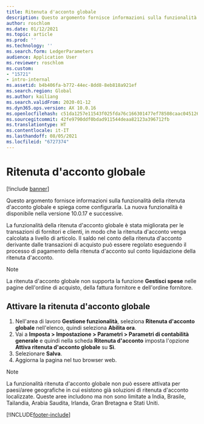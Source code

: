 ```yaml
---
title: Ritenuta d'acconto globale
description: Questo argomento fornisce informazioni sulla funzionalità della ritenuta d'acconto globale e su come configurarla. La funzionalità della ritenuta d'acconto globale è stata migliorata per le transazioni di fornitori e clienti, in modo che la ritenuta d'acconto venga calcolata a livello di articolo.
author: roschlom
ms.date: 01/12/2021
ms.topic: article
ms.prod: ''
ms.technology: ''
ms.search.form: LedgerParameters
audience: Application User
ms.reviewer: roschlom
ms.custom:
- "15721"
- intro-internal
ms.assetid: b4b406fa-b772-44ec-8dd8-8eb818a921ef
ms.search.region: Global
ms.author: kailiang
ms.search.validFrom: 2020-01-12
ms.dyn365.ops.version: AX 10.0.16
ms.openlocfilehash: c51da1257e11543f025fda76c166301477ef78508caac0451267437e918435eb
ms.sourcegitcommit: 42fe9790ddf0bdad911544deaa82123a396712fb
ms.translationtype: HT
ms.contentlocale: it-IT
ms.lasthandoff: 08/05/2021
ms.locfileid: "6727374"
---
```

# <a name="global-withholding-tax"></a>Ritenuta d'acconto globale

[!include [banner](../includes/banner.md)]

Questo argomento fornisce informazioni sulla funzionalità della ritenuta d'acconto globale e spiega come configurarla. La nuova funzionalità è disponibile nella versione 10.0.17 e successive.

La funzionalità della ritenuta d'acconto globale è stata migliorata per le transazioni di fornitori e clienti, in modo che la ritenuta d'acconto venga calcolata a livello di articolo. Il saldo nel conto della ritenuta d'acconto derivante dalle transazioni di acquisto può essere regolato eseguendo il processo di pagamento della ritenuta d'acconto sul conto liquidazione della ritenuta d'acconto.

> [!NOTE]
> La ritenuta d'acconto globale non supporta la funzione **Gestisci spese** nelle pagine dell'ordine di acquisto, della fattura fornitore e dell'ordine fornitore.

## <a name="turn-on-global-withholding-tax"></a>Attivare la ritenuta d'acconto globale

1. Nell'area di lavoro **Gestione funzionalità**, seleziona **Ritenuta d'acconto globale** nell'elenco, quindi seleziona **Abilita ora**.
2. Vai a **Imposta \> Impostazione \> Parametri \> Parametri di contabilità generale** e quindi nella scheda **Ritenuta d'acconto** imposta l'opzione **Attiva ritenuta d'acconto globale** su **Sì**.
3. Selezionare **Salva**.
4. Aggiorna la pagina nel tuo browser web.

> [!NOTE]
> La funzionalità ritenuta d'acconto globale non può essere attivata per paesi/aree geografiche in cui esistono già soluzioni di ritenuta d'acconto localizzate. Queste aree includono ma non sono limitate a India, Brasile, Tailandia, Arabia Saudita, Irlanda, Gran Bretagna e Stati Uniti.


[!INCLUDE[footer-include](../../includes/footer-banner.md)]
